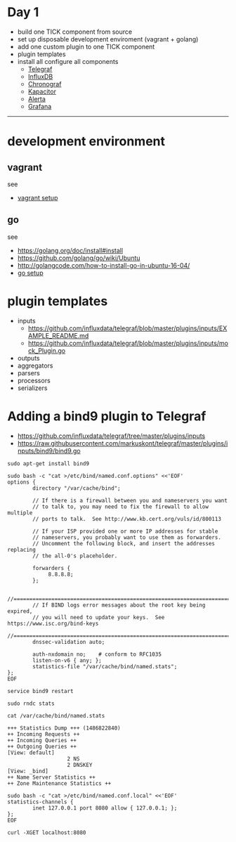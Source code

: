 # Day 1

* build one TICK component from source
 * set up disposable development enviroment (vagrant + golang)
* add one custom plugin to one TICK component
 * plugin templates
* install all configure all components
  * [Telegraf](/TICK/Telegraf/README.md)
  * [InfluxDB](/TICK/InfluxDB/README.md)
  * [Chronograf](/TICK/Chronograf/README.md)
  * [Kapacitor](/TICK/Kapacitor/README.md)
  * [Alerta](/TICK/Alerta/README.md)
  * [Grafana](/TICK/Grafana/README.md)


----

# development environment

## vagrant

see
* [vagrant setup](/common/vagrant_intro.md)

## go

see
* https://golang.org/doc/install#install
* https://github.com/golang/go/wiki/Ubuntu
* http://golangcode.com/how-to-install-go-in-ubuntu-16-04/
* [go setup](/common/SetUpGoLang.md)


# plugin templates

* inputs
  * https://github.com/influxdata/telegraf/blob/master/plugins/inputs/EXAMPLE_README.md
  * https://github.com/influxdata/telegraf/blob/master/plugins/inputs/mock_Plugin.go
* outputs
* aggregators
* parsers
* processors
* serializers




# Adding a bind9 plugin to Telegraf

* https://github.com/influxdata/telegraf/tree/master/plugins/inputs
* https://raw.githubusercontent.com/markuskont/telegraf/master/plugins/inputs/bind9/bind9.go

```
sudo apt-get install bind9
```
```
sudo bash -c "cat >/etc/bind/named.conf.options" <<'EOF'
options {
        directory "/var/cache/bind";

        // If there is a firewall between you and nameservers you want
        // to talk to, you may need to fix the firewall to allow multiple
        // ports to talk.  See http://www.kb.cert.org/vuls/id/800113

        // If your ISP provided one or more IP addresses for stable
        // nameservers, you probably want to use them as forwarders.
        // Uncomment the following block, and insert the addresses replacing
        // the all-0's placeholder.

        forwarders {
             8.8.8.8;
        };

        //========================================================================
        // If BIND logs error messages about the root key being expired,
        // you will need to update your keys.  See https://www.isc.org/bind-keys
        //========================================================================
        dnssec-validation auto;

        auth-nxdomain no;    # conform to RFC1035
        listen-on-v6 { any; };
        statistics-file "/var/cache/bind/named.stats";
};
EOF
```
```
service bind9 restart
```
```
sudo rndc stats
```
```
cat /var/cache/bind/named.stats
```
```
+++ Statistics Dump +++ (1486822840)
++ Incoming Requests ++
++ Incoming Queries ++
++ Outgoing Queries ++
[View: default]
                   2 NS
                   2 DNSKEY
[View: _bind]
++ Name Server Statistics ++
++ Zone Maintenance Statistics ++
```
```
sudo bash -c "cat >/etc/bind/named.conf.local" <<'EOF'
statistics-channels {
        inet 127.0.0.1 port 8080 allow { 127.0.0.1; };
};
EOF
```
```
curl -XGET localhost:8080
```
